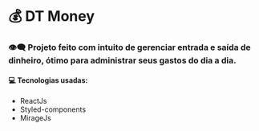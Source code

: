 # 💰 DT Money

### 👁️‍🗨️ Projeto feito com intuito de gerenciar entrada e saída de dinheiro, ótimo para administrar seus gastos do dia a dia.
#### 💻 Tecnologias usadas:
 - ReactJs
 - Styled-components
 - MirageJs
